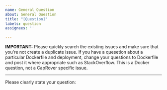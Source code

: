 ```yaml
---
name: General Question
about: General Question
title: "[Question]"
labels: question
assignees: ''

---
```


**IMPORTANT:**
Please quickly search the existing issues and make sure that you're not create a duplicate issue. If you have a quesetion about a particular Dockerfile and deployment, change your questions to Dockerfile and post it where appropriate such as StackOverflow. This is a Docker question, not a CapRover specific issue.

--------------------------------------------------------------------------

Please clearly state your question:
